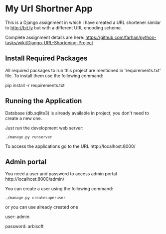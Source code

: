 # My Url Shortner App

This is a Django assignment in which i have created a URL shortener similar
to http://bit.ly but with a different URL encoding scheme.

Complete assignment details are here:
https://github.com/farhan/python-tasks/wiki/Django-URL-Shortening-Project

## Install Required Packages

All required packages to run this project are mentioned in 'requirements.txt' file.
To install them use the following command:

pip install -r requirements.txt


## Running the Application

Database (db.sqlite3) is already available in project, you don't need to create
a new one.

Just run the development web server:

    ./manage.py runserver

To access the applications go to the URL http://localhost:8000/


## Admin portal

You need a user and password to access admin portal http://localhost:8000/admin/

You can create a user using the following command:

    ./manage.py createsuperuser

or you can use already created one

user: admin

password: arbisoft
